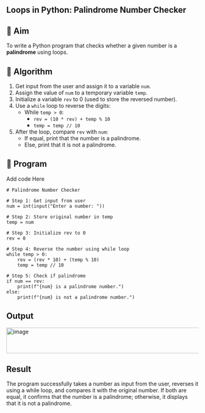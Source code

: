 ## Loops in Python: Palindrome Number Checker

## 🎯 Aim
To write a Python program that checks whether a given number is a **palindrome** using loops.

## 🧠 Algorithm
1. Get input from the user and assign it to a variable `num`.
2. Assign the value of `num` to a temporary variable `temp`.
3. Initialize a variable `rev` to 0 (used to store the reversed number).
4. Use a `while` loop to reverse the digits:
   - While `temp > 0`:
     - `rev = (10 * rev) + temp % 10`
     - `temp = temp // 10`
5. After the loop, compare `rev` with `num`:
   - If equal, print that the number is a palindrome.
   - Else, print that it is not a palindrome.

## 🧾 Program
Add code Here
```
# Palindrome Number Checker

# Step 1: Get input from user
num = int(input("Enter a number: "))

# Step 2: Store original number in temp
temp = num

# Step 3: Initialize rev to 0
rev = 0

# Step 4: Reverse the number using while loop
while temp > 0:
    rev = (rev * 10) + (temp % 10)
    temp = temp // 10

# Step 5: Check if palindrome
if num == rev:
    print(f"{num} is a palindrome number.")
else:
    print(f"{num} is not a palindrome number.")
```
## Output
<img width="797" height="67" alt="image" src="https://github.com/user-attachments/assets/bdf503b2-c6f1-4494-9501-9405560fb05e" />

## Result
The program successfully takes a number as input from the user, reverses it using a while loop, and compares it with the original number.
If both are equal, it confirms that the number is a palindrome; otherwise, it displays that it is not a palindrome.
